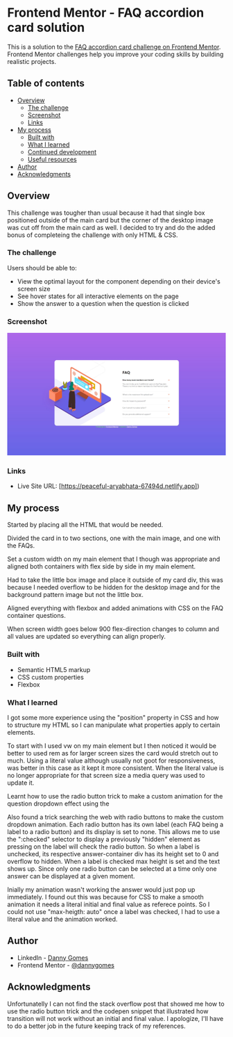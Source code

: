 # Frontend Mentor - FAQ accordion card solution

This is a solution to the [FAQ accordion card challenge on Frontend Mentor](https://www.frontendmentor.io/challenges/faq-accordion-card-XlyjD0Oam). Frontend Mentor challenges help you improve your coding skills by building realistic projects. 

## Table of contents

- [Overview](#overview)
  - [The challenge](#the-challenge)
  - [Screenshot](#screenshot)
  - [Links](#links)
- [My process](#my-process)
  - [Built with](#built-with)
  - [What I learned](#what-i-learned)
  - [Continued development](#continued-development)
  - [Useful resources](#useful-resources)
- [Author](#author)
- [Acknowledgments](#acknowledgments)

## Overview

This challenge was tougher than usual because it had that single box positioned outside of the main card but the corner of the desktop image was cut off from the main card as well. I decided to try and do the added bonus of completeing the challenge with only HTML & CSS.

### The challenge

Users should be able to:

- View the optimal layout for the component depending on their device's screen size
- See hover states for all interactive elements on the page
- Show the answer to a question when the question is clicked

### Screenshot

![](./screenshot.jpg)

### Links

- Live Site URL: [https://peaceful-aryabhata-67494d.netlify.app])

## My process

Started by placing all the HTML that would be needed. 

Divided the card in to two sections, one with the main image, and one with the FAQs. 

Set a custom width on my main element that I though was appropriate and aligned both containers with flex side by side in my main element. 

Had to take the little box image and place it outside of my card div, this was because I needed overflow to be hidden for the desktop image and for the background pattern image but not the little box.

Aligned everything with flexbox and added animations with CSS on the FAQ container questions.



When screen width goes below 900 flex-direction changes to column and all values are updated so everything can align properly.

### Built with

- Semantic HTML5 markup
- CSS custom properties
- Flexbox

### What I learned

I got some more experience using the "position" property in CSS and how to structure my HTML so I can manipulate what properties apply to certain elements.

To start with I used vw on my main element but I then noticed it would be better to used rem as for larger screen sizes the card would stretch out to much. Using a literal value although usually not goot for responsiveness, was better in this case as it kept it more consistent. When the literal value is no longer appropriate for that screen size a media query was used to update it.

Learnt how to use the radio button trick to make a custom animation for the question dropdown effect using the 

Also found a trick searching the web with radio buttons to make the custom dropdown animation. Each radio button has its own label (each FAQ being a label to a radio button) and its display is set to none. This allows me to use the ":checked" selector to display a previously "hidden" element as pressing on the label will check the radio button. So when a label is unchecked, its respective answer-container div has its height set to 0 and overflow to hidden. When a label is checked max height is set and the text shows up. Since only one radio button can be selected at a time only one answer can be displayed at a given moment.

Inially my animation wasn't working the answer would just pop up immediately. I found out this was because for CSS to make a smooth animation it needs a literal initial and final value as referece points. So I could not use "max-heigth: auto" once a label was checked, I had to use a literal value and the animation worked.

## Author

- LinkedIn - [Danny Gomes](https://www.linkedin.com/in/daniel-gomes-80329810a/)
- Frontend Mentor - [@dannygomes](https://www.frontendmentor.io/profile/dannygomes)

## Acknowledgments

Unfortunatelly I can not find the stack overflow post that showed me how to use the radio button trick and the codepen snippet that illustrated how transition will not work without an initial and final value. I apologize, I'll have to do a better job in the future keeping track of my references.
